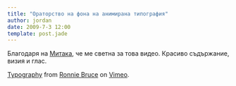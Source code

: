 ```yaml
---
title: "Ораторство на фона на анимирана типография"
author: jordan
date: 2009-7-3 12:00
template: post.jade
---
```


Благодаря на [Митака](http://www.twitter.com/dimitarpeev), че ме светна
за това видео. Красиво съдържание, визия и глас.

[Typography](http://vimeo.com/3829682) from [Ronnie
Bruce](http://vimeo.com/ronniebruce) on [Vimeo](http://vimeo.com).

